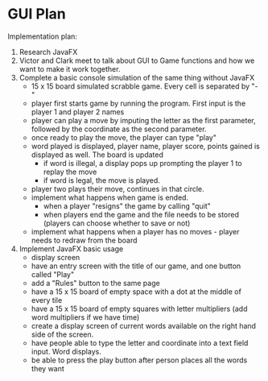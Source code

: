 # GUI Plan 

Implementation plan: 
1. Research JavaFX
2. Victor and Clark meet to talk about GUI to Game functions and how we want to make it work together. 
3. Complete a basic console simulation of the same thing without JavaFX
    - 15 x 15 board simulated scrabble game. Every cell is separated by "-"
    - player first starts game by running the program. First input is the player 1 and player 2 names
    - player can play a move by imputing the letter as the first parameter, followed by the coordinate as the second parameter. 
    - once ready to play the move, the player can type "play"
    - word played is displayed, player name, player score, points gained is displayed as well. The board is updated
      - if word is illegal, a display pops up prompting the player 1 to replay the move
      - if word is legal, the move is played.
    - player two plays their move, continues in that circle.
    - implement what happens when game is ended.
      - when a player "resigns" the game by calling "quit"
      - when players end the game and the file needs to be stored (players can choose whether to save or not)
    - implement what happens when a player has no moves - player needs to redraw from the board
4. Implement JavaFX basic usage 
    - display screen
    - have an entry screen with the title of our game, and one button called "Play"
    - add a "Rules" button to the same page
    - have a 15 x 15 board of empty space with a dot at the middle of every tile
    - have a 15 x 15 board of empty squares with letter multipliers (add word multipliers if we have time)
    - create a display screen of current words available on the right hand side of the screen. 
    - have people able to type the letter and coordinate into a text field input. Word displays. 
    - be able to press the play button after person places all the words they want
